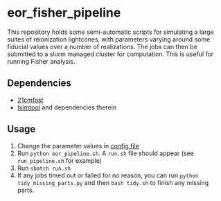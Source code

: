 # **eor_fisher_pipeline**

This repository holds some semi-automatic scripts for simulating a large suites of reionization lightcones, with parameters varying around some fiducial values over a number of realizations. The jobs can then be submitted to a slurm managed cluster for computation. This is useful for running Fisher analysis.

## Dependencies
- [21cmfast](https://github.com/21cmfast)
- [hiimtool](https://github.com/zhaotingchen/hiimtool) and dependencies therein

## Usage
1. Change the parameter values in [config file](config_template.py)
2. Run `python eor_pipeline.sh`. A `run.sh` file should appear (see `run_pipeline.sh` for example)
3. Run `sbatch run.sh`
4. If any jobs timed out or failed for no reason, you can run `python tidy_missing_parts.py` and then `bash tidy.sh` to finish any missing parts.